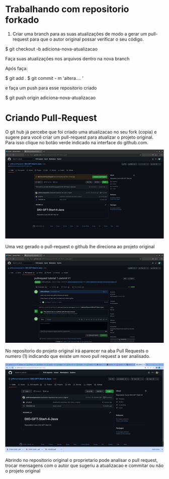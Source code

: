 # Trabalhando com repositorio forkado

1. Criar uma branch para as suas atualizações de modo a gerar um pull-request para que o autor original possar verificar o seu código.

$ git checkout -b adiciona-nova-atualizacao

Faça suas atualizações nos arquivos dentro na nova branch

Após faça:

$ git add .
$ git commit - m 'altera.... '

e faça um push para esse repositorio criado 

$ git push origin adiciona-nova-atualizacao

# Criando Pull-Request

O git hub já percebe que foi criado uma atualizacao no seu fork (copia) e sugere para você criar um pull-request para atualizar o projeto original. Para isso clique no botão verde indicado na interface do github.com.

![Criando Pull-Request](pullrequest.jpg)

Uma vez gerado o pull-request o github lhe direciona ao projeto original

![Criando Pull-Request-Repo-Original](pullrequest_original_repo.jpg)

No repositorio do projeto original irá aparecer na aba Pull Requests o numero (1) indicando que existe um novo pull request a ser analisado.

![Verificando Pull-Request-Repo-Original](verify_pullrequest_originalrepo.jpg)

Abrindo no repositorio original o proprietario pode analisar o pull request, trocar mensagens com o autor que sugeriu a atualizacao e commitar ou não o projeto original

